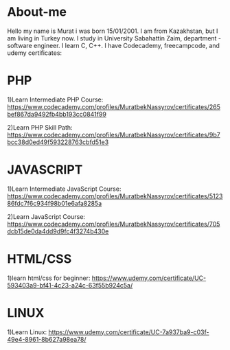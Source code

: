 # About-me

Hello my name is Murat i was born 15/01/2001. I am from Kazakhstan, but I am living in Turkey now. 
I study in University Sabahattin Zaim, department - software engineer.
I learn С, C++.
I have Codecademy, freecampcode, and udemy certificates:

# PHP 

1)Learn Intermediate PHP Course: https://www.codecademy.com/profiles/MuratbekNassyrov/certificates/265bef867da9492fb4bb193cc0841f99

2)Learn PHP Skill Path: https://www.codecademy.com/profiles/MuratbekNassyrov/certificates/9b7bcc38d0ed49f593228763cbfd51e3


# JAVASCRIPT 

1)Learn Intermediate JavaScript Course: https://www.codecademy.com/profiles/MuratbekNassyrov/certificates/512386fdc7f6c934f98b01e6afa8285a

2)Learn JavaScript Course: https://www.codecademy.com/profiles/MuratbekNassyrov/certificates/705dcb15de0da4dd9d9fc4f3274b430e


# HTML/CSS 

1)learn html/css for beginner: https://www.udemy.com/certificate/UC-593403a9-bf41-4c23-a24c-63f55b924c5a/

# LINUX 

1)Learn Linux: https://www.udemy.com/certificate/UC-7a937ba9-c03f-49e4-8961-8b627a98ea78/
